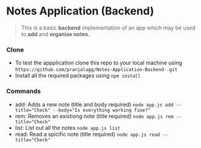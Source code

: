 # Notes Application (Backend)
> This is a basic **backend** implementation of an app which may be used to **add** and **organise notes**.

### Clone
- To test the appplication clone this repo to your local machine using `https://github.com/pranjalagg/Notes-Application-Backend-.git`
- Install all the required packages using `npm install`

### Commands
- add: Adds a new note (title and body required)
`node app.js add --title="Check" --body="Is everything working fine?"`
- rem: Removes an existiong note (title required)
`node app.js rem --title="Check"`
- list: List out all the notes
`node app.js list`
- read: Read a spicific note (title required)
`node app.js read --title="Check"`